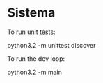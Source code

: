 Sistema
=======

To run unit tests:

python3.2 -m unittest discover

To run the dev loop:

python3.2 -m main
